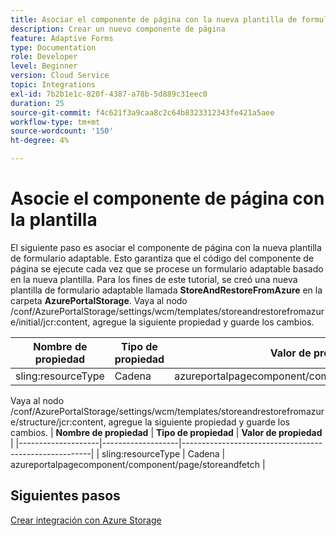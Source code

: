 ```yaml
---
title: Asociar el componente de página con la nueva plantilla de formulario adaptable
description: Crear un nuevo componente de página
feature: Adaptive Forms
type: Documentation
role: Developer
level: Beginner
version: Cloud Service
topic: Integrations
exl-id: 7b2b1e1c-820f-4387-a78b-5d889c31eec0
duration: 25
source-git-commit: f4c621f3a9caa8c2c64b8323312343fe421a5aee
workflow-type: tm+mt
source-wordcount: '150'
ht-degree: 4%

---
```


# Asocie el componente de página con la plantilla

El siguiente paso es asociar el componente de página con la nueva plantilla de formulario adaptable. Esto garantiza que el código del componente de página se ejecute cada vez que se procese un formulario adaptable basado en la nueva plantilla. Para los fines de este tutorial, se creó una nueva plantilla de formulario adaptable llamada **StoreAndRestoreFromAzure** en la carpeta **AzurePortalStorage**.
Vaya al nodo /conf/AzurePortalStorage/settings/wcm/templates/storeandrestorefromazure/initial/jcr:content, agregue la siguiente propiedad y guarde los cambios.

| **Nombre de propiedad** | **Tipo de propiedad** | **Valor de propiedad** |
|--------------------|-------------------|-------------------------------------------------------|
| sling:resourceType | Cadena | azureportalpagecomponent/component/page/storeandfetch |

Vaya al nodo /conf/AzurePortalStorage/settings/wcm/templates/storeandrestorefromazure/structure/jcr:content, agregue la siguiente propiedad y guarde los cambios.
| **Nombre de propiedad**  | **Tipo de propiedad** | **Valor de propiedad**                                    |
|--------------------|-------------------|-------------------------------------------------------|
| sling:resourceType | Cadena            | azureportalpagecomponent/component/page/storeandfetch |


## Siguientes pasos

[Crear integración con Azure Storage](./create-fdm.md)

